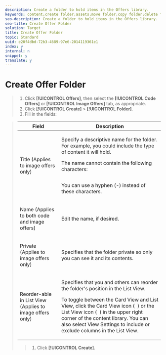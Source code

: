```yaml
---
description: Create a folder to hold items in the Offers library.
keywords: content;create folder;assets;move folder;copy folder;delete folder;download folder;folder
seo-description: Create a folder to hold items in the Offers library.
seo-title: Create Offer Folder
solution: Target
title: Create Offer Folder
topic: Standard
uuid: e20f4dbd-72b3-4689-97e6-2014119361e1
index: y
internal: n
snippet: y
translate: y
---
```


# Create Offer Folder


>1. Click **[!UICONTROL  Offers]**, then select the **[!UICONTROL  Code Offers]** or **[!UICONTROL  Image Offers]** tab, as appropriate.
>1. Click **[!UICONTROL  Create]** > **[!UICONTROL  Folder]**.
>1. Fill in the fields:


>    <table id="table_363A1AC11C4143749C2E265A93F3B146"> 
 <thead> 
  <tr> 
   <th colname="col1" class="entry"> Field </th> 
   <th colname="col2" class="entry"> Description </th> 
  </tr> 
 </thead>
 <tbody> 
  <tr> 
   <td colname="col1"> <p>Title (Applies to image offers only) </p> </td> 
   <td colname="col2"> <p>Specify a descriptive name for the folder. For example, you could include the type of content it will hold. </p> <p> The name cannot contain the following characters: </p> <p>  </p>
    <table id="table_CBE0B2CA9590435DBEC1EACE0780D48B">  
    </table> <p>You can use a hyphen (-) instead of these characters. </p> </td> 
  </tr> 
  <tr> 
   <td colname="col1"> <p>Name (Applies to both code and image offers) </p> </td> 
   <td colname="col2"> <p>Edit the name, if desired. </p> </td> 
  </tr> 
  <tr> 
   <td colname="col1"> <p>Private (Applies to image offers only) </p> </td> 
   <td colname="col2"> <p>Specifies that the folder private so only you can see it and its contents. </p> </td> 
  </tr> 
  <tr> 
   <td colname="col1"> <p>Reorder-able in List View (Applies to image offers only) </p> </td> 
   <td colname="col2"> <p>Specifies that you and others can reorder the folder's position in the List View. </p> <p>To toggle between the Card View and List View, click the Card View icon ( <img href="assets/icon_card_view.png" id="image_51ABE05ED3F44080ACF9030848E22593" /> ) or the List View icon ( <img href="assets/icon_list_view.png" id="image_4F40A7CFCB64420B839565DBB21C7002" /> ) in the upper right corner of the content library. You can also select <span class="wintitle"> View Settings </span> to include or exclude columns in the List View. </p> </td> 
  </tr> 
 </tbody> 
</table>

>1. Click **[!UICONTROL  Create]**.
